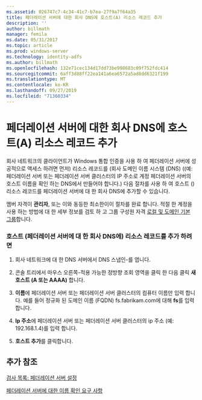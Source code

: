```yaml
---
ms.assetid: 026747c7-4c34-41c7-b7ea-27f9a7f64a35
title: 페더레이션 서버에 대한 회사 DNS에 호스트(A) 리소스 레코드 추가
description: ''
author: billmath
manager: femila
ms.date: 05/31/2017
ms.topic: article
ms.prod: windows-server
ms.technology: identity-adfs
ms.author: billmath
ms.openlocfilehash: 132e71cec134d17dd73be998683c09f752fdc414
ms.sourcegitcommit: 6aff3d88ff22ea141a6ea6572a5ad8dd6321f199
ms.translationtype: MT
ms.contentlocale: ko-KR
ms.lasthandoff: 09/27/2019
ms.locfileid: "71360334"
---
```

# <a name="add-a-host-a-resource-record-to-corporate-dns-for-a-federation-server"></a>페더레이션 서버에 대한 회사 DNS에 호스트(A) 리소스 레코드 추가



회사 네트워크의 클라이언트가 Windows 통합 인증을 사용 하 여 페더레이션 서버에 성공적으로 액세스 하려면 먼저\) 리소스 레코드를 \(회사 도메인 이름 시스템 \(DNS\) (\(예: 페더레이션 서버 또는 페더레이션 서버 클러스터의 IP 주소로 계정 페더레이션 서버의 호스트 이름을 확인 하는 DNS에서 만들어야 합니다.\) 다음 절차를 사용 하 여 호스트 \(\) 리소스 레코드를 페더레이션 서버에 대 한 회사 DNS에 추가할 수 있습니다.  
  
멤버 자격이 **관리자**, 또는 이와 동등한 최소한이이 절차를 완료 합니다.  적절 한 계정을 사용 하는 방법에 대 한 세부 정보를 검토 하 고 그룹 구성원 자격 [로컬 및 도메인 기본 그룹](https://go.microsoft.com/fwlink/?LinkId=83477)합니다.   
  
### <a name="to-add-a-host-a-resource-record-to-corporate-dns-for-a-federation-server"></a>호스트 \(페더레이션 서버에 대 한 회사 DNS에\) 리소스 레코드를 추가 하려면  
  
1.  회사 네트워크에 대 한 DNS 서버에서 DNS 스냅인\-를 엽니다.  
  
2.  콘솔 트리에서 마우스 오른쪽\-적용 가능한 정방향 조회 영역을 클릭 한 다음 클릭 **새 호스트 \(A 또는 AAAA\)** 합니다.  
  
3.  **이름**에 페더레이션 서버 또는 페더레이션 서버 클러스터의 컴퓨터 이름만 입력 합니다. 예를 들어 정규화 된 도메인 이름 \(FQDN\) fs.fabrikam.com에 대해 **fs**를 입력 합니다.  
  
4.  **Ip 주소**에 페더레이션 서버 또는 페더레이션 서버 클러스터의 ip 주소 (예: 192.168.1.4)를 입력 합니다.  
  
5.  **호스트 추가**를 클릭합니다.  
  
## <a name="additional-references"></a>추가 참조  
[검사 목록: 페더레이션 서버 설정](Checklist--Setting-Up-a-Federation-Server.md)  
  
[페더레이션 서버에 대한 이름 확인 요구 사항](https://technet.microsoft.com/library/dd807055.aspx)  
  

